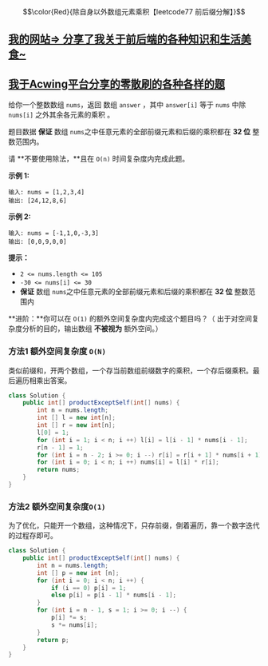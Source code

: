 $$\color{Red}{除自身以外数组元素乘积【leetcode77 前后缀分解】}$$

## [我的网站=> 分享了我关于前后端的各种知识和生活美食~](https://www.fanxy.icu/archives/SolutionMap)

## [我于Acwing平台分享的零散刷的各种各样的题](https://www.acwing.com/blog/content/33005/) 

给你一个整数数组 `nums`，返回 数组 `answer` ，其中 `answer[i]` 等于 `nums` 中除 `nums[i]` 之外其余各元素的乘积 。

题目数据 **保证** 数组 `nums`之中任意元素的全部前缀元素和后缀的乘积都在 **32 位** 整数范围内。

请 **不要使用除法，**且在 `O(n)` 时间复杂度内完成此题。

 

**示例 1:**

```
输入: nums = [1,2,3,4]
输出: [24,12,8,6]
```

**示例 2:**

```
输入: nums = [-1,1,0,-3,3]
输出: [0,0,9,0,0]
```

 

**提示：**

- `2 <= nums.length <= 105`
- `-30 <= nums[i] <= 30`
- **保证** 数组 `nums`之中任意元素的全部前缀元素和后缀的乘积都在 **32 位** 整数范围内

 

**进阶：**你可以在 `O(1)` 的额外空间复杂度内完成这个题目吗？（ 出于对空间复杂度分析的目的，输出数组 **不被视为** 额外空间。）



### 方法1 额外空间复杂度 `O(N)`

类似前缀和，开两个数组，一个存当前数组前缀数字的乘积，一个存后缀乘积。最后遍历相乘出答案。

```java
class Solution {
    public int[] productExceptSelf(int[] nums) {
        int n = nums.length;
        int [] l = new int[n];
        int [] r = new int[n];
        l[0] = 1;
        for (int i = 1; i < n; i ++) l[i] = l[i - 1] * nums[i - 1];
        r[n - 1] = 1;
        for (int i = n - 2; i >= 0; i --) r[i] = r[i + 1] * nums[i + 1];
        for (int i = 0; i < n; i ++) nums[i] = l[i] * r[i];
        return nums;
    }
}
```



### 方法2 额外空间复杂度`O(1)`

为了优化，只能开一个数组，这种情况下，只存前缀，倒着遍历，靠一个数字迭代的过程存即可。

```java
class Solution {
    public int[] productExceptSelf(int[] nums) {
        int n = nums.length;
        int [] p = new int [n];
        for (int i = 0; i < n; i ++) {
            if (i == 0) p[i] = 1;
            else p[i] = p[i - 1] * nums[i - 1];
        }
        for (int i = n - 1, s = 1; i >= 0; i --) {
            p[i] *= s;
            s *= nums[i];
        }
        return p;
    }
}
```

